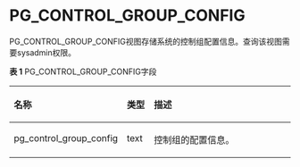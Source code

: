 # PG\_CONTROL\_GROUP\_CONFIG

PG\_CONTROL\_GROUP\_CONFIG视图存储系统的控制组配置信息。查询该视图需要sysadmin权限。

**表 1**  PG\_CONTROL\_GROUP\_CONFIG字段

<a name="zh-cn_topic_0059777414_t7bb1de46b1524ed9b163739deed8d907"></a>
<table><thead align="left"><tr id="zh-cn_topic_0059777414_r36b963f7abd14343b97891d6c5389af9"><th class="cellrowborder" valign="top" width="32.72%" id="mcps1.2.4.1.1"><p id="zh-cn_topic_0059777414_adf89d79e4ef642c2805d6aeff5cc8b7c"><a name="zh-cn_topic_0059777414_adf89d79e4ef642c2805d6aeff5cc8b7c"></a><a name="zh-cn_topic_0059777414_adf89d79e4ef642c2805d6aeff5cc8b7c"></a>名称</p>
</th>
<th class="cellrowborder" valign="top" width="9.78%" id="mcps1.2.4.1.2"><p id="zh-cn_topic_0059777414_af7350208d1e8497381758b97566fc4aa"><a name="zh-cn_topic_0059777414_af7350208d1e8497381758b97566fc4aa"></a><a name="zh-cn_topic_0059777414_af7350208d1e8497381758b97566fc4aa"></a>类型</p>
</th>
<th class="cellrowborder" valign="top" width="57.49999999999999%" id="mcps1.2.4.1.3"><p id="zh-cn_topic_0059777414_ae9c4a6af13db47829025312e5920e1a6"><a name="zh-cn_topic_0059777414_ae9c4a6af13db47829025312e5920e1a6"></a><a name="zh-cn_topic_0059777414_ae9c4a6af13db47829025312e5920e1a6"></a>描述</p>
</th>
</tr>
</thead>
<tbody><tr id="zh-cn_topic_0059777414_rddafedcccd904109bec60e309d5fedb7"><td class="cellrowborder" valign="top" width="32.72%" headers="mcps1.2.4.1.1 "><p id="zh-cn_topic_0059777414_aafd1d157cca84162a82f577ccbd454e4"><a name="zh-cn_topic_0059777414_aafd1d157cca84162a82f577ccbd454e4"></a><a name="zh-cn_topic_0059777414_aafd1d157cca84162a82f577ccbd454e4"></a>pg_control_group_config</p>
</td>
<td class="cellrowborder" valign="top" width="9.78%" headers="mcps1.2.4.1.2 "><p id="zh-cn_topic_0059777414_ab42fb1bcfc11489aa47883bea939f29b"><a name="zh-cn_topic_0059777414_ab42fb1bcfc11489aa47883bea939f29b"></a><a name="zh-cn_topic_0059777414_ab42fb1bcfc11489aa47883bea939f29b"></a>text</p>
</td>
<td class="cellrowborder" valign="top" width="57.49999999999999%" headers="mcps1.2.4.1.3 "><p id="zh-cn_topic_0059777414_a107f6cec5ffe4e2da6a54c4e551796e0"><a name="zh-cn_topic_0059777414_a107f6cec5ffe4e2da6a54c4e551796e0"></a><a name="zh-cn_topic_0059777414_a107f6cec5ffe4e2da6a54c4e551796e0"></a>控制组的配置信息。</p>
</td>
</tr>
</tbody>
</table>
